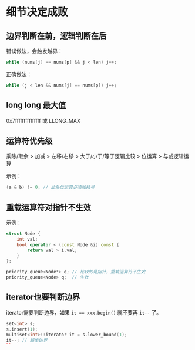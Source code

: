 # 细节决定成败

## 边界判断在前，逻辑判断在后

错误做法，会触发越界：

```c
while (nums[j] == nums[p] && j < len) j++;
```

正确做法：

```c
while (j < len && nums[j] == nums[p]) j++;
```

## long long 最大值

0x7fffffffffffffff 或 LLONG_MAX

## 运算符优先级

乘除/取余 > 加减 > 左移/右移 > 大于/小于/等于逻辑比较 > 位运算 > 与或逻辑运算

示例：

```C++
(a & b) != 0; // 此处位运算必须加括号
```

## 重载运算符对指针不生效

示例：

```c++
struct Node {
    int val;
    bool operator < (const Node &i) const {
        return val > i.val;
    }
};

priority_queue<Node*> q; // 比较的是指针，重载运算符不生效
priority_queue<Node> q;  // 生效
```

## iterator也要判断边界

iterator需要判断边界，如果 `it == xxx.begin()` 就不要再 `it--` 了。

```c++
set<int> s;
s.insert(1);
multiset<int>::iterator it = s.lower_bound(1);
it--; // 超出边界
``
